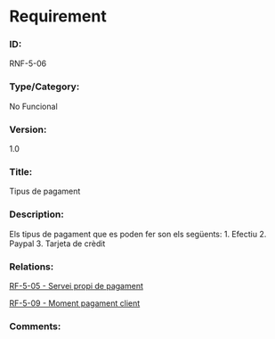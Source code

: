 # Requirement

### ID:
RNF-5-06

### Type/Category:
No Funcional

### Version:
1.0

### Title:
Tipus de pagament

### Description:
Els tipus de pagament que es poden fer son els següents:
    1. Efectiu
    2. Paypal
    3. Tarjeta de crèdit

### Relations:
[RF-5-05 - Servei propi de pagament](./RF-5-05.md)

[RF-5-09 - Moment pagament client](./RF-5-09.md)

### Comments: